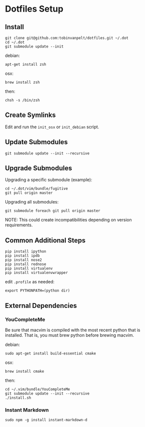 # Dotfiles Setup

## Install

    git clone git@github.com:tobinvanpelt/dotfiles.git ~/.dot
    cd ~/.dot
    git submodule update --init

debian:

    apt-get install zsh 

osx: 

    brew install zsh

then:

    chsh -s /bin/zsh


## Create Symlinks

Edit and run the `init_osx` or `init_debian` script.


## Update Submodules

    git submodule update --init --recursive

## Upgrade Submodules

Upgrading a specific submodule (example):

    cd ~/.dot/vim/bundle/fugitive
    git pull origin master

Upgrading all submodules:

    git submodule foreach git pull origin master

NOTE: This could create incompatibilities depending on version requirements.


## Common Additional Steps

    pip install ipython
    pip install ipdb
    pip install nose2
    pip install rednose
    pip install virtualenv
    pip install virtualenvwrapper

edit `.profile` as needed:

    export PYTHONPATH=(python dir)


## External Dependencies

### YouCompleteMe

Be sure that macvim is compiled with the most recent python that is installed.
That is, you must brew python before brewing macvim.

debian:

    sudo apt-get install build-essential cmake

osx:

    brew install cmake

then:

    cd ~/.vim/bundle/YouCompleteMe
    git submodule update --init --recursive
    ./install.sh


### Instant Markdown

    sudo npm -g install instant-markdown-d
